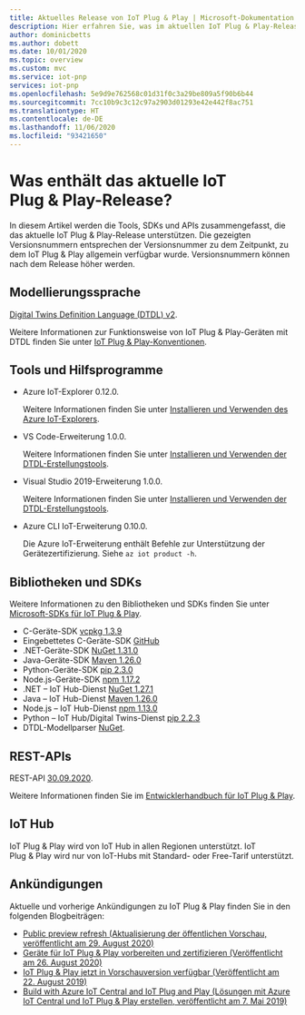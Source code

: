 ```yaml
---
title: Aktuelles Release von IoT Plug & Play | Microsoft-Dokumentation
description: Hier erfahren Sie, was im aktuellen IoT Plug & Play-Release enthalten ist.
author: dominicbetts
ms.author: dobett
ms.date: 10/01/2020
ms.topic: overview
ms.custom: mvc
ms.service: iot-pnp
services: iot-pnp
ms.openlocfilehash: 5e9d9e762568c01d31f0c3a29be809a5f90b6b44
ms.sourcegitcommit: 7cc10b9c3c12c97a2903d01293e42e442f8ac751
ms.translationtype: HT
ms.contentlocale: de-DE
ms.lasthandoff: 11/06/2020
ms.locfileid: "93421650"
---
```

# <a name="what-is-in-the-current-iot-plug-and-play-release"></a>Was enthält das aktuelle IoT Plug & Play-Release?

In diesem Artikel werden die Tools, SDKs und APIs zusammengefasst, die das aktuelle IoT Plug & Play-Release unterstützen. Die gezeigten Versionsnummern entsprechen der Versionsnummer zu dem Zeitpunkt, zu dem IoT Plug & Play allgemein verfügbar wurde. Versionsnummern können nach dem Release höher werden.

## <a name="modeling-language"></a>Modellierungssprache

[Digital Twins Definition Language (DTDL) v2](https://github.com/Azure/opendigitaltwins-dtdl).

Weitere Informationen zur Funktionsweise von IoT Plug & Play-Geräten mit DTDL finden Sie unter [IoT Plug & Play-Konventionen](concepts-convention.md).

## <a name="tools-and-utilities"></a>Tools und Hilfsprogramme

- Azure IoT-Explorer 0.12.0.

    Weitere Informationen finden Sie unter [Installieren und Verwenden des Azure IoT-Explorers](howto-use-iot-explorer.md).

- VS Code-Erweiterung 1.0.0.

    Weitere Informationen finden Sie unter [Installieren und Verwenden der DTDL-Erstellungstools](howto-use-dtdl-authoring-tools.md).

- Visual Studio 2019-Erweiterung 1.0.0.

    Weitere Informationen finden Sie unter [Installieren und Verwenden der DTDL-Erstellungstools](howto-use-dtdl-authoring-tools.md).

- Azure CLI IoT-Erweiterung 0.10.0.

    Die Azure IoT-Erweiterung enthält Befehle zur Unterstützung der Gerätezertifizierung. Siehe `az iot product -h`.

## <a name="libraries-and-sdks"></a>Bibliotheken und SDKs

Weitere Informationen zu den Bibliotheken und SDKs finden Sie unter [Microsoft-SDKs für IoT Plug & Play](libraries-sdks.md).

- C-Geräte-SDK [vcpkg 1.3.9](https://github.com/Azure/azure-iot-sdk-c/blob/master/doc/setting_up_vcpkg.md)
- Eingebettetes C-Geräte-SDK [GitHub](https://github.com/Azure/azure-sdk-for-c/)
- .NET-Geräte-SDK [NuGet 1.31.0](https://www.nuget.org/packages/Microsoft.Azure.Devices.Client)
- Java-Geräte-SDK [Maven 1.26.0](https://mvnrepository.com/artifact/com.microsoft.azure.sdk.iot/iot-device-client)
- Python-Geräte-SDK [pip 2.3.0](https://pypi.org/project/azure-iot-device/)
- Node.js-Geräte-SDK [npm 1.17.2](https://www.npmjs.com/package/azure-iot-device)
- .NET – IoT Hub-Dienst [NuGet 1.27.1](https://www.nuget.org/packages/Microsoft.Azure.Devices )
- Java – IoT Hub-Dienst [Maven 1.26.0](https://mvnrepository.com/artifact/com.microsoft.azure.sdk.iot/iot-service-client/1.26.0)
- Node.js – IoT Hub-Dienst [npm 1.13.0](https://www.npmjs.com/package/azure-iothub)
- Python – IoT Hub/Digital Twins-Dienst [pip 2.2.3](https://pypi.org/project/azure-iot-hub)
- DTDL-Modellparser [NuGet](https://www.nuget.org/packages/Microsoft.Azure.DigitalTwins.Parser).

## <a name="rest-apis"></a>REST-APIs

REST-API [30.09.2020](/rest/api/iothub).

Weitere Informationen finden Sie im [Entwicklerhandbuch für IoT Plug & Play](concepts-developer-guide-service.md).

## <a name="iot-hub"></a>IoT Hub

IoT Plug & Play wird von IoT Hub in allen Regionen unterstützt. IoT Plug & Play wird nur von IoT-Hubs mit Standard- oder Free-Tarif unterstützt.

## <a name="announcements"></a>Ankündigungen

Aktuelle und vorherige Ankündigungen zu IoT Plug & Play finden Sie in den folgenden Blogbeiträgen:

- [Public preview refresh (Aktualisierung der öffentlichen Vorschau, veröffentlicht am 29. August 2020)](https://techcommunity.microsoft.com/t5/internet-of-things/add-quot-plug-and-play-quot-to-your-iot-solutions/ba-p/1548531)
- [Geräte für IoT Plug & Play vorbereiten und zertifizieren (Veröffentlicht am 26. August 2020)](https://azure.microsoft.com/blog/prepare-and-certify-your-devices-for-iot-plug-and-play/)
- [IoT Plug & Play jetzt in Vorschauversion verfügbar (Veröffentlicht am 22. August 2019)](https://azure.microsoft.com/blog/iot-plug-and-play-is-now-available-in-preview/)
- [Build with Azure IoT Central and IoT Plug and Play (Lösungen mit Azure IoT Central und IoT Plug & Play erstellen, veröffentlicht am 7. Mai 2019)](https://azure.microsoft.com/blog/build-with-azure-iot-central-and-iot-plug-and-play/)